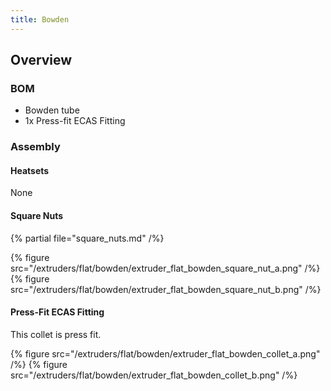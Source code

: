 ```yaml
---
title: Bowden
---
```


## Overview

### BOM

- Bowden tube
- 1x Press-fit ECAS Fitting

### Assembly

#### Heatsets
None

#### Square Nuts
{% partial file="square_nuts.md" /%}

{% figure src="/extruders/flat/bowden/extruder_flat_bowden_square_nut_a.png" /%}
{% figure src="/extruders/flat/bowden/extruder_flat_bowden_square_nut_b.png" /%}

#### Press-Fit ECAS Fitting
This collet is press fit.

{% figure src="/extruders/flat/bowden/extruder_flat_bowden_collet_a.png" /%}
{% figure src="/extruders/flat/bowden/extruder_flat_bowden_collet_b.png" /%}
